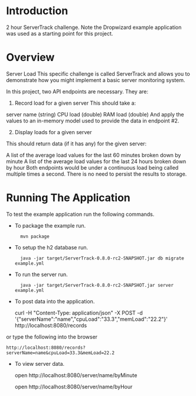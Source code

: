 # Introduction

2 hour ServerTrack challenge.  Note the Dropwizard example application was used as a starting point for this project.

# Overview

Server Load
This specific challenge is called ServerTrack and allows you to demonstrate how you might implement a basic server monitoring system.
 
In this project, two API endpoints are necessary. They are:

1. Record load for a given server
This should take a:

server name (string)
CPU load (double)
RAM load (double)
And apply the values to an in-memory model used to provide the data in endpoint #2.

2. Display loads for a given server

This should return data (if it has any) for the given server:

A list of the average load values for the last 60 minutes broken down by minute
A list of the average load values for the last 24 hours broken down by hour
Both endpoints would be under a continuous load being called multiple times a second. There is no need to persist the results to storage.


# Running The Application

To test the example application run the following commands.

* To package the example run.

        mvn package

* To setup the h2 database run.

        java -jar target/ServerTrack-0.8.0-rc2-SNAPSHOT.jar db migrate example.yml

* To run the server run.

        java -jar target/ServerTrack-0.8.0-rc2-SNAPSHOT.jar server example.yml


* To post data into the application.

	curl -H "Content-Type: application/json" -X POST -d '{"serverName":"name","cpuLoad":"33.3","memLoad":"22.2"}' http://localhost:8080/records
	
or type the following into the browser

	http://localhost:8080/records?serverName=name&cpuLoad=33.3&memLoad=22.2
	
* To view server data.
	
	open http://localhost:8080/server/name/byMinute
	
	open http://localhost:8080/server/name/byHour
